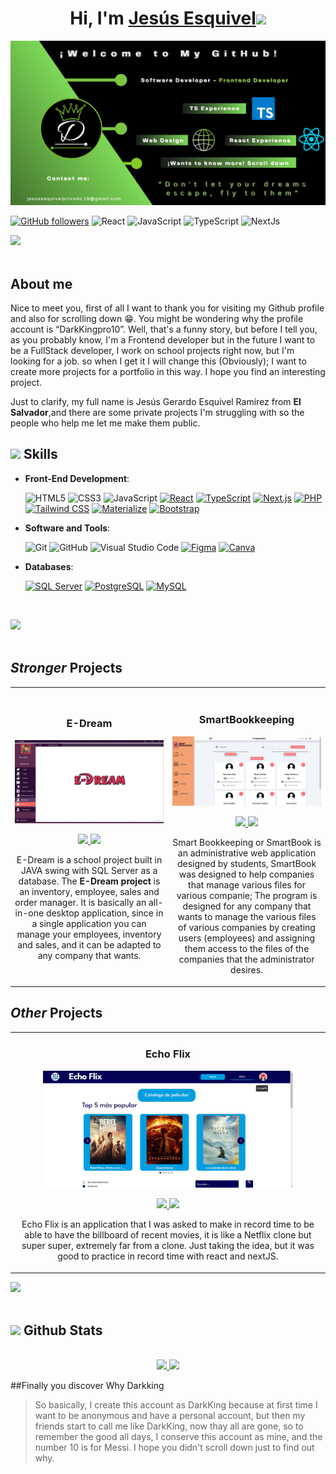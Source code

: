 <h1 align="center"><b>Hi, I'm  <a href="https://github.com/DarkKingpro10">Jesús Esquivel</a></b><img src="https://media.giphy.com/media/hvRJCLFzcasrR4ia7z/giphy.gif" width="35"></h1>
<img src="./images/PortadaGithub.png">


[![GitHub followers](https://img.shields.io/github/followers/arisguimera?style=social)](https://github.com/ArisGuimera)
![React](https://img.shields.io/badge/-React?style=flat&logo=react&label=React%20Experience%20%2B2yrs&color=gray&link=https%3A%2F%2Fes.react.dev%2F)
![JavaScript](https://img.shields.io/badge/JavaScript+2yrs%20-%23F7DF1E.svg?style=flat&logo=javascript&logoColor=black)
![TypeScript](https://img.shields.io/badge/-%20TypeScript?style=flat&logo=typescript&label=TypeScript%20%2B1yrs&labelColor=white&color=white)
![NextJs](https://img.shields.io/badge/-%20NextJs?style=flat-square&logo=next.js&label=NextJs%20%2B1yrs&labelColor=black&color=black)

<!--![JavaScript](https://img.shields.io/badge/-%20JavaScript?logo=javascript&label=JavaScript%20%2B2yrs&labelColor=yellow&color=yellow)-->
<img src="https://user-images.githubusercontent.com/73097560/115834477-dbab4500-a447-11eb-908a-139a6edaec5c.gif"><br><br>
## About me
<p>Nice to meet you, first of all I want to thank you for visiting my Github profile and also for scrolling down 😁. You might be wondering why the profile account is “DarkKingpro10”. Well, that's a funny story, but before I tell you, as you probably know, I'm a Frontend developer but in the future I want to be a FullStack developer, I work on school projects right now, but I'm looking for a job. so when I get it I will change this (Obviously); I want to create more projects for a portfolio in this way. I hope you find an interesting project.</p>

Just to clarify, my full name is Jesús Gerardo Esquivel Ramírez from <strong>El Salvador</strong>,and there are some private projects I'm struggling with so the people who help me let me make them public.</p>
## <img src="https://media2.giphy.com/media/QssGEmpkyEOhBCb7e1/giphy.gif?cid=ecf05e47a0n3gi1bfqntqmob8g9aid1oyj2wr3ds3mg700bl&rid=giphy.gif" width ="25"><b> Skills</b>
* **Front-End Development**:

   ![HTML5](https://img.shields.io/badge/HTML5%20-%23E34F26.svg?style=for-the-badge&logo=html5&logoColor=white)
   ![CSS3](https://img.shields.io/badge/CSS%20-%231572B6.svg?style=for-the-badge&logo=css3&logoColor=white)
   ![JavaScript](https://img.shields.io/badge/JavaScript%20-%23F7DF1E.svg?style=for-the-badge&logo=javascript&logoColor=black)
   [![React](https://img.shields.io/badge/-React-blue?style=for-the-badge&logo=react&logoColor=white)](https://reactjs.org/)
   [![TypeScript](https://img.shields.io/badge/-TypeScript-blue?style=for-the-badge&logo=typescript&logoColor=white)](https://www.typescriptlang.org/)
   [![Next.js](https://img.shields.io/badge/-Next.js-000000?style=for-the-badge&logo=next.js&logoColor=white)](https://nextjs.org/)
   [![PHP](https://img.shields.io/badge/-PHP-777BB4?style=for-the-badge&logo=php&logoColor=white)](https://www.php.net/)
   [![Tailwind CSS](https://img.shields.io/badge/-Tailwind_CSS-38B2AC?style=for-the-badge&logo=tailwind-css&logoColor=white)](https://tailwindcss.com/)
   [![Materialize](https://img.shields.io/badge/-Materialize-EE6E73?style=for-the-badge&logo=materialize&logoColor=white)](https://materializecss.com/)
   [![Bootstrap](https://img.shields.io/badge/-Bootstrap-7952B3?style=for-the-badge&logo=bootstrap&logoColor=white)](https://getbootstrap.com/)
   
* **Software and Tools**:

   ![Git](https://img.shields.io/badge/git-%23F05033.svg?style=for-the-badge&logo=git&logoColor=white)
   ![GitHub](https://img.shields.io/badge/github-%23121011.svg?style=for-the-badge&logo=github&logoColor=white)
   ![Visual Studio Code](https://img.shields.io/badge/Visual%20Studio%20Code-0078d7.svg?style=for-the-badge&logo=visual-studio-code&logoColor=white)
   [![Figma](https://img.shields.io/badge/-Figma-F24E1E?style=for-the-badge&logo=figma&logoColor=white)](https://www.figma.com/)
   [![Canva](https://img.shields.io/badge/-Canva-00C4CC?style=for-the-badge&logo=canva&logoColor=white)](https://www.canva.com/)

* **Databases**:
  
   [![SQL Server](https://img.shields.io/badge/-SQL_Server-CC2927?style=for-the-badge&logo=microsoft-sql-server&logoColor=white)](https://www.microsoft.com/sql-server)
   [![PostgreSQL](https://img.shields.io/badge/-PostgreSQL-336791?style=for-the-badge&logo=postgresql&logoColor=white)](https://www.postgresql.org/)
   [![MySQL](https://img.shields.io/badge/-MySQL-4479A1?style=for-the-badge&logo=mysql&logoColor=white)](https://www.mysql.com/)
<br>

<img src="https://user-images.githubusercontent.com/73097560/115834477-dbab4500-a447-11eb-908a-139a6edaec5c.gif"><br><br>

## *Stronger* Projects
<table>
<tr>
<td width="50%">
<h3 align="center">E-Dream</h3>
<div align="center">
<a href="https://github.com/DarkKingpro10/E-Dream" target="_blank"><img src="./images/e-dream.jpg" width="400" alt="E-Dream gestor de inventario"></a>
<p>
<a href="https://github.com/DarkKingpro10/E-Dream" >
<img src="https://img.shields.io/badge/CÓDIGO-ff9?style=for-the-badge&logo=github&logoColor=black">
</a>
<a href="https://www.youtube.com/watch?v=ylhC2c7gzkc" target="_blank">
<img src="https://img.shields.io/badge/-Youtube-green?style=for-the-badge&color=fbfc40">
</a>
</p>
<p>E-Dream is a school project built in JAVA swing with SQL Server as a database. The <strong>E-Dream project</strong> is an inventory, employee, sales and order manager. It is basically an all-in-one desktop application, since in a single application you can manage your employees, inventory and sales, and it can be adapted to any company that wants.</p>
</div>                                                                                     
</td>

<td width="50%">
<br>
<h3 align="center">SmartBookkeeping</h3>
<div align="center">                                       
<a href="https://github.com/DarkKingpro10/despacho-contable-ptc" target="_blank"><img src="./images/smartbookeeping.jpg"></a>
<br>
<p>
<a href="https://github.com/DarkKingpro10/despacho-contable-ptc" target="_blank">
<img src="https://img.shields.io/badge/C%C3%93DIGO-80ffaa?style=for-the-badge&logo=github&logoColor=black">
</a>
<a href="https://drive.google.com/file/d/1Xn_6-H10UvQEVeDz4dur1HrE1pPS14ur/view?usp=sharing" target="_blank">
<img src="https://img.shields.io/badge/-Drive-green?style=for-the-badge&color=3fFD7f">
</a>
</p>
</p>Smart Bookkeeping or SmartBook is an administrative web application designed by students, SmartBook was designed to help companies that manage various files for various companie; The program is designed for any company that wants to manage the various files of various companies by creating users (employees) and assigning them access to the files of the companies that the administrator desires.</p>
</div>                                                             
</table>                                                                                 
</div>
</td>

## *Other* Projects
<table>
<tr>
<td width="50%">
<h3 align="center">Echo Flix</h3>
<div align="center">
<a href="https://github.com/DarkKingpro10/EchoTech-Exam" target="_blank"><img src="./images/echoflex.jpg" width="400" alt="Echo Flix - app de cartelera"></a>
<p>
<a href="https://github.com/DarkKingpro10/EchoTech-Exam" target="_blank">
<img src="https://img.shields.io/badge/CÓDIGO-ff9?style=for-the-badge&logo=github&logoColor=black">
</a>
<a href="https://echo-tech-exam.vercel.app/" target="_blank">
<img src="https://img.shields.io/badge/-View?style=for-the-badge&logo=google-chrome&label=View&color=yellow">
</a>
</p>
<p>Echo Flix is an application that I was asked to make in record time to be able to have the billboard of recent movies, it is like a Netflix clone but super super, extremely far from a clone. Just taking the idea, but it was good to practice in record time with react and nextJS.</p>
</div>                                                                                     
</td>                                                            
</table>                                                                                 
</div>

<img src="https://user-images.githubusercontent.com/73097560/115834477-dbab4500-a447-11eb-908a-139a6edaec5c.gif"><br><br>

## <img src="https://media.giphy.com/media/iY8CRBdQXODJSCERIr/giphy.gif" width="35"><b> Github Stats </b>
<br>

<div align="center">
<a href="https://github.com/DarkKingpro10">
  <img height="180em" src="https://github-readme-stats-eight-theta.vercel.app/api?username=DarkKingpro10&show_icons=true&theme=algolia&include_all_commits=true&count_private=true"/>
  <img height="180em" src="https://github-readme-stats-eight-theta.vercel.app/api/top-langs/?username=DarkKingpro10&layout=compact&langs_count=8&theme=algolia"/>
</a>
</div>

##Finally you discover Why Darkking
>So basically, I create this account as DarkKing because at first time I want to be anonymous and have a personal account, but then my friends start to call me like DarkKing, now thay all are gone, so to remember the good all days, I conserve this account as mine, and the number 10 is for Messi. I hope you didn't scroll down just to find out why.
